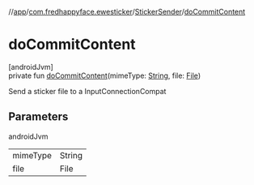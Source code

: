 //[app](../../../index.md)/[com.fredhappyface.ewesticker](../index.md)/[StickerSender](index.md)/[doCommitContent](do-commit-content.md)

# doCommitContent

[androidJvm]\
private fun [doCommitContent](do-commit-content.md)(mimeType: [String](https://kotlinlang.org/api/latest/jvm/stdlib/kotlin/-string/index.html), file: [File](https://developer.android.com/reference/kotlin/java/io/File.html))

Send a sticker file to a InputConnectionCompat

## Parameters

androidJvm

| | |
|---|---|
| mimeType | String |
| file | File |
